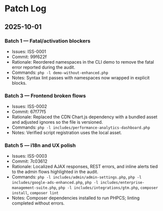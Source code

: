 # Patch Log

## 2025-10-01

### Batch 1 — Fatal/activation blockers
- Issues: ISS-0001
- Commit: 99f622f
- Rationale: Reordered namespaces in the CLI demo to remove the fatal error reported during the audit.
- Commands: `php -l demo-without-enhanced.php`
- Notes: Syntax lint passes with namespaces now wrapped in explicit blocks.

### Batch 3 — Frontend broken flows
- Issues: ISS-0002
- Commit: 67f77f5
- Rationale: Replaced the CDN Chart.js dependency with a bundled asset and adjusted ignores so the file is versioned.
- Commands: `php -l includes/performance-analytics-dashboard.php`
- Notes: Verified script registration uses the local asset.

### Batch 5 — i18n and UX polish
- Issues: ISS-0003
- Commit: 7c03612
- Rationale: Localized AJAX responses, REST errors, and inline alerts tied to the admin flows highlighted in the audit.
- Commands: `php -l includes/admin/admin-settings.php`, `php -l includes/google-ads-enhanced.php`, `php -l includes/enterprise-management-suite.php`, `php -l includes/integrations/gtm.php`, `composer install`, `composer lint`
- Notes: Composer dependencies installed to run PHPCS; linting completed without errors.
